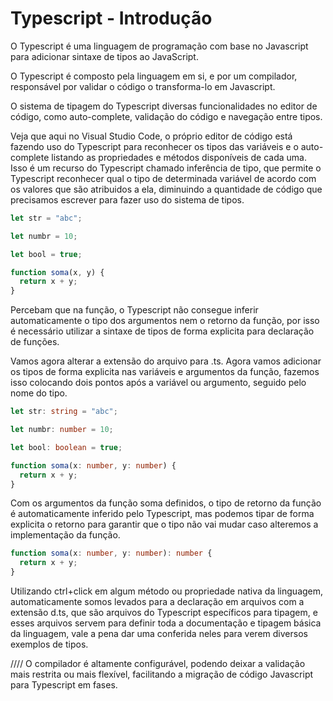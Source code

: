 # Typescript - Introdução

O Typescript é uma linguagem de programação com base no Javascript para adicionar sintaxe de tipos ao JavaScript.

O Typescript é composto pela linguagem em si, e por um compilador, responsável por validar o código o transforma-lo em Javascript.

O sistema de tipagem do Typescript diversas funcionalidades no editor de código, como auto-complete, validação do código e navegação entre tipos.

Veja que aqui no Visual Studio Code, o próprio editor de código está fazendo uso do Typescript para reconhecer os tipos das variáveis e o auto-complete listando as propriedades e métodos disponíveis de cada uma. Isso é um recurso do Typescript chamado inferência de tipo, que permite o Typescript reconhecer qual o tipo de determinada variável de acordo com os valores que são atribuidos a ela, diminuindo a quantidade de código que precisamos escrever para fazer uso do sistema de tipos.

```javascript
let str = "abc";

let numbr = 10;

let bool = true;

function soma(x, y) {
  return x + y;
}
```

Percebam que na função, o Typescript não consegue inferir automaticamente o tipo dos argumentos nem o retorno da função, por isso é necessário utilizar a sintaxe de tipos de forma explicita para declaração de funções.

Vamos agora alterar a extensão do arquivo para .ts. Agora vamos adicionar os tipos de forma explicita nas variáveis e argumentos da função, fazemos isso colocando dois pontos após a variável ou argumento, seguido pelo nome do tipo.

```typescript
let str: string = "abc";

let numbr: number = 10;

let bool: boolean = true;

function soma(x: number, y: number) {
  return x + y;
}
```

Com os argumentos da função soma definidos, o tipo de retorno da função é automaticamente inferido pelo Typescript, mas podemos tipar de forma explicita o retorno para garantir que o tipo não vai mudar caso alteremos a implementação da função.

```typescript
function soma(x: number, y: number): number {
  return x + y;
}
```

Utilizando ctrl+click em algum método ou propriedade nativa da linguagem, automaticamente somos levados para a declaração em arquivos com a extensão d.ts, que são arquivos do Typescript específicos para tipagem, e esses arquivos servem para definir toda a documentação e tipagem básica da linguagem, vale a pena dar uma conferida neles para verem diversos exemplos de tipos.

////
O compilador é altamente configurável, podendo deixar a validação mais restrita ou mais flexível, facilitando a migração de código Javascript para Typescript em fases.

```

```
